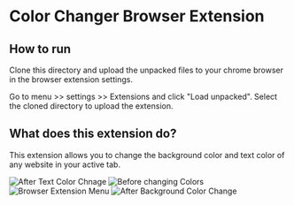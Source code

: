 
# Color Changer Browser Extension

## How to run

Clone this directory and upload the unpacked files to your chrome browser in the browser extension settings.

Go to menu >> settings >> Extensions and click "Load unpacked". Select the cloned directory to upload the extension.

## What does this extension do?

This extension allows you to change the background color and text color of any website in your active tab.

![After Text Color Chnage](https://user-images.githubusercontent.com/13263385/118766967-fb107480-b831-11eb-9d50-54f8242960ac.png)
![Before changing Colors](https://user-images.githubusercontent.com/13263385/118766970-fba90b00-b831-11eb-8b5a-c9d402f6fbc9.png)
![Browser Extension Menu](https://user-images.githubusercontent.com/13263385/118766971-fc41a180-b831-11eb-8912-ec1fa25e1703.png)
![After Background Color Change](https://user-images.githubusercontent.com/13263385/118766972-fc41a180-b831-11eb-87a1-de0f2230d025.png)
